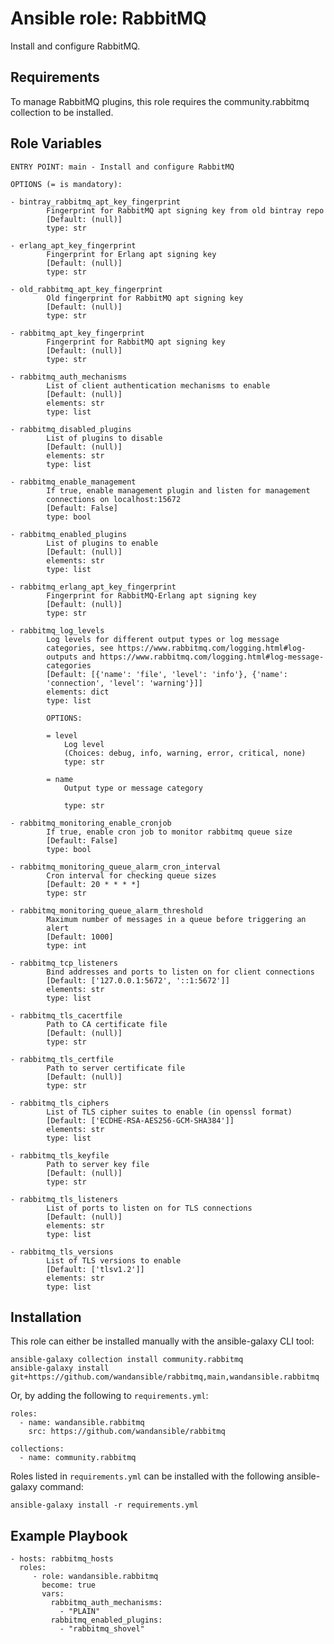Ansible role: RabbitMQ
======================

Install and configure RabbitMQ.

Requirements
------------

To manage RabbitMQ plugins, this role requires the community.rabbitmq collection to be installed.

Role Variables
--------------

```
ENTRY POINT: main - Install and configure RabbitMQ

OPTIONS (= is mandatory):

- bintray_rabbitmq_apt_key_fingerprint
        Fingerprint for RabbitMQ apt signing key from old bintray repo
        [Default: (null)]
        type: str

- erlang_apt_key_fingerprint
        Fingerprint for Erlang apt signing key
        [Default: (null)]
        type: str

- old_rabbitmq_apt_key_fingerprint
        Old fingerprint for RabbitMQ apt signing key
        [Default: (null)]
        type: str

- rabbitmq_apt_key_fingerprint
        Fingerprint for RabbitMQ apt signing key
        [Default: (null)]
        type: str

- rabbitmq_auth_mechanisms
        List of client authentication mechanisms to enable
        [Default: (null)]
        elements: str
        type: list

- rabbitmq_disabled_plugins
        List of plugins to disable
        [Default: (null)]
        elements: str
        type: list

- rabbitmq_enable_management
        If true, enable management plugin and listen for management
        connections on localhost:15672
        [Default: False]
        type: bool

- rabbitmq_enabled_plugins
        List of plugins to enable
        [Default: (null)]
        elements: str
        type: list

- rabbitmq_erlang_apt_key_fingerprint
        Fingerprint for RabbitMQ-Erlang apt signing key
        [Default: (null)]
        type: str

- rabbitmq_log_levels
        Log levels for different output types or log message
        categories, see https://www.rabbitmq.com/logging.html#log-
        outputs and https://www.rabbitmq.com/logging.html#log-message-
        categories
        [Default: [{'name': 'file', 'level': 'info'}, {'name':
        'connection', 'level': 'warning'}]]
        elements: dict
        type: list

        OPTIONS:

        = level
            Log level
            (Choices: debug, info, warning, error, critical, none)
            type: str

        = name
            Output type or message category

            type: str

- rabbitmq_monitoring_enable_cronjob
        If true, enable cron job to monitor rabbitmq queue size
        [Default: False]
        type: bool

- rabbitmq_monitoring_queue_alarm_cron_interval
        Cron interval for checking queue sizes
        [Default: 20 * * * *]
        type: str

- rabbitmq_monitoring_queue_alarm_threshold
        Maximum number of messages in a queue before triggering an
        alert
        [Default: 1000]
        type: int

- rabbitmq_tcp_listeners
        Bind addresses and ports to listen on for client connections
        [Default: ['127.0.0.1:5672', '::1:5672']]
        elements: str
        type: list

- rabbitmq_tls_cacertfile
        Path to CA certificate file
        [Default: (null)]
        type: str

- rabbitmq_tls_certfile
        Path to server certificate file
        [Default: (null)]
        type: str

- rabbitmq_tls_ciphers
        List of TLS cipher suites to enable (in openssl format)
        [Default: ['ECDHE-RSA-AES256-GCM-SHA384']]
        elements: str
        type: list

- rabbitmq_tls_keyfile
        Path to server key file
        [Default: (null)]
        type: str

- rabbitmq_tls_listeners
        List of ports to listen on for TLS connections
        [Default: (null)]
        elements: str
        type: list

- rabbitmq_tls_versions
        List of TLS versions to enable
        [Default: ['tlsv1.2']]
        elements: str
        type: list
```

Installation
------------

This role can either be installed manually with the ansible-galaxy CLI tool:

    ansible-galaxy collection install community.rabbitmq
    ansible-galaxy install git+https://github.com/wandansible/rabbitmq,main,wandansible.rabbitmq
     
Or, by adding the following to `requirements.yml`:

    roles:
      - name: wandansible.rabbitmq
        src: https://github.com/wandansible/rabbitmq

    collections:
      - name: community.rabbitmq

Roles listed in `requirements.yml` can be installed with the following ansible-galaxy command:

    ansible-galaxy install -r requirements.yml

Example Playbook
----------------

    - hosts: rabbitmq_hosts
      roles:
         - role: wandansible.rabbitmq
           become: true
           vars:
             rabbitmq_auth_mechanisms:
               - "PLAIN"
             rabbitmq_enabled_plugins:
               - "rabbitmq_shovel"
